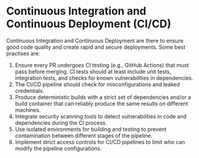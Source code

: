 # Continuous Integration and Continuous Deployment (CI/CD)

Continuous Integration and Continuous Deployment are there to ensure good code quality and create rapid and secure deployments. Some best practises are:

1. Ensure every PR undergoes CI testing (e.g., GitHub Actions) that must pass before merging. CI tests should at least include unit tests, integration tests, and checks for known vulnerabilities in dependencies.
2. The CI/CD pipeline should check for misconfigurations and leaked credentials.
3. Produce deterministic builds with a strict set of dependencies and/or a build container that can reliably produce the same results on different machines.
4. Integrate security scanning tools to detect vulnerabilities in code and dependencies during the CI process.
5. Use isolated environments for building and testing to prevent contamination between different stages of the pipeline.
6. Implement strict access controls for CI/CD pipelines to limit who can modify the pipeline configurations.
